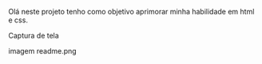 
Olá neste projeto tenho como objetivo aprimorar minha habilidade em html e css.

Captura de tela

imagem readme.png